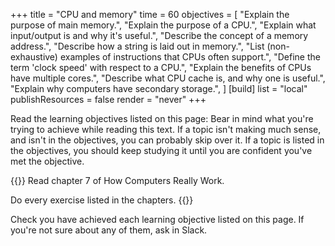 +++
title = "CPU and memory"
time = 60
objectives = [
  "Explain the purpose of main memory.",
  "Explain the purpose of a CPU.",
  "Explain what input/output is and why it's useful.",
  "Describe the concept of a memory address.",
  "Describe how a string is laid out in memory.",
  "List (non-exhaustive) examples of instructions that CPUs often support.",
  "Define the term 'clock speed' with respect to a CPU.",
  "Explain the benefits of CPUs have multiple cores.",
  "Describe what CPU cache is, and why one is useful.",
  "Explain why computers have secondary storage.",
]
[build]
  list = "local"
  publishResources = false
  render = "never"
+++

Read the learning objectives listed on this page: Bear in mind what you're trying to achieve while reading this text. If a topic isn't making much sense, and isn't in the objectives, you can probably skip over it. If a topic is listed in the objectives, you should keep studying it until you are confident you've met the objective.

{{<note type="Reading">}}
Read chapter 7 of How Computers Really Work.

Do every exercise listed in the chapters.
{{</note>}}

Check you have achieved each learning objective listed on this page. If you're not sure about any of them, ask in Slack.

